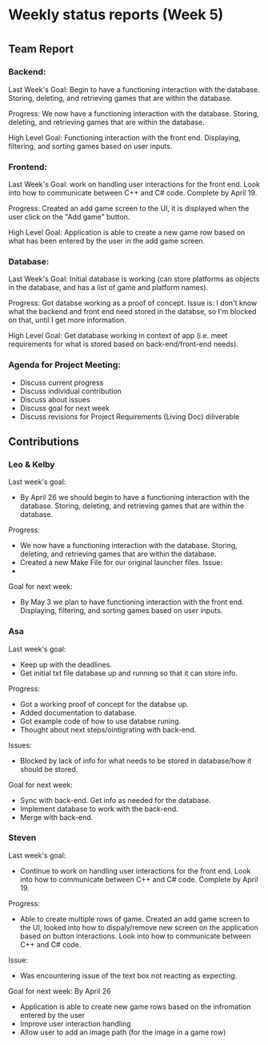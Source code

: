 # Weekly status reports (Week 5)
#
## Team Report
### Backend:
Last Week's Goal: Begin to have a functioning interaction with the database. Storing, deleting, and retrieving games that are within the database.

Progress: We now have a functioning interaction with the database. Storing, deleting, and retrieving games that are within the database.

High Level Goal: Functioning interaction with the front end. Displaying, filtering, and sorting games based on user inputs.

### Frontend:
Last Week's Goal: work on handling user interactions for the front end. Look into how to communicate between C++ and C# code. Complete by April 19.

Progress: Created an add game screen to the UI, it is displayed when the user click on the "Add game" button.

High Level Goal: Application is able to create a new game row based on what has been entered by the user in the add game screen.

### Database:
Last Week's Goal: Initial database is working (can store platforms as objects in the database, and has a list of game and platform names).

Progress: Got databse working as a proof of concept. Issue is: I don't know what the backend and front end need stored in the databse, so I'm blocked on that, until I get more information.

High Level Goal: Get database working in context of app (i.e. meet requirements for what is stored based on back-end/front-end needs).

### Agenda for Project Meeting:
- Discuss current progress
- Discuss individual contribution
- Discuss about issues
- Discuss goal for next week
- Discuss revisions for Project Requirements (Living Doc) diliverable

## Contributions
### Leo & Kelby
Last week's goal:
- By April 26 we should begin to have a functioning interaction with the database. Storing, deleting, and retrieving games that are within the database.

Progress:
- We now have a functioning interaction with the database. Storing, deleting, and retrieving games that are within the database.
- Created a new Make File for our original launcher files.
Issue:
- 

Goal for next week:
- By May 3 we plan to have functioning interaction with the front end. Displaying, filtering, and sorting games based on user inputs.

### Asa
Last week's goal:
- Keep up with the deadlines.
- Get initial txt file database up and running so that it can store info.

Progress:
- Got a working proof of concept for the databse up.
- Added documentation to database.
- Got example code of how to use databse runing.
- Thought about next steps/ointigrating with back-end.

Issues:
- Blocked by lack of info for what needs to be stored in database/how it should be stored.

Goal for next week:
- Sync with back-end. Get info as needed for the database.
- Implement database to work with the back-end.
- Merge with back-end.

### Steven
Last week's goal:
- Continue to work on handling user interactions for the front end. Look into how to communicate between C++ and C# code. Complete by April 19.

Progress:
- Able to create multiple rows of game. Created an add game screen to the UI, looked into how to dispaly/remove new screen on the application based on button interactions. Look into how to communicate between C++ and C# code.


Issue:
- Was encountering issue of the text box not reacting as expecting.

Goal for next week: By April 26
- Application is able to create new game rows based on the infromation entered by the user
- Improve user interaction handling
- Allow user to add an image path (for the image in a game row)
